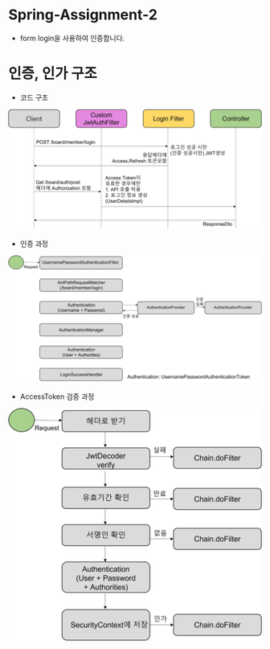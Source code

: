 # Spring-Assignment-2
 
- form login을 사용하여 인증합니다.

# 인증, 인가 구조
- 코드 구조
  
<img src = "./img/인증_인가_과정.jpg">
  
- 인증 과정
  
<img src = "./img/인증과정.jpg">
  
- AccessToken 검증 과정
  
<img src = "./img/AccessJWT검증_인가.jpg">
